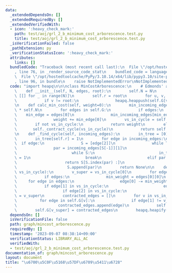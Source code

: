 ```yaml
---
data:
  _extendedDependsOn: []
  _extendedRequiredBy: []
  _extendedVerifiedWith:
  - icon: ':heavy_check_mark:'
    path: test/aoj/grl_2_b_minimum_cost_arborescence.test.py
    title: test/aoj/grl_2_b_minimum_cost_arborescence.test.py
  _isVerificationFailed: false
  _pathExtension: py
  _verificationStatusIcon: ':heavy_check_mark:'
  attributes:
    links: []
  bundledCode: "Traceback (most recent call last):\n  File \"/opt/hostedtoolcache/PyPy/3.10.14/x64/lib/pypy3.10/site-packages/onlinejudge_verify/documentation/build.py\"\
    , line 76, in _render_source_code_stat\n    bundled_code = language.bundle(\n\
    \  File \"/opt/hostedtoolcache/PyPy/3.10.14/x64/lib/pypy3.10/site-packages/onlinejudge_verify/languages/python.py\"\
    , line 96, in bundle\n    raise NotImplementedError\nNotImplementedError\n"
  code: "import heapq\n\n\nclass MinCostArborescence:\n    # Edmonds' algorithm\n\
    \    def __init__(self, N, edges, root):\n        self.N = N\n        self.G =\
    \ [[] for _ in range(N)]\n        self.r = root\n        for u, v, w in edges:\n\
    \            if v != root:\n                heapq.heappush(self.G[v], [w, u, v])\n\
    \n    def calc_min_cost(self, weight=0):\n        min_incoming_edges = [None]\
    \ * self.N\n        for edges in self.G:\n            if edges:\n            \
    \    min_edge = edges[0]\n                min_incoming_edges[min_edge[2]] = min_edge\n\
    \                weight += min_edge[0]\n        vs_in_cycle = self._find_cycle(min_incoming_edges)\n\
    \        if not vs_in_cycle:\n            return weight\n        else:\n     \
    \       self._contract_cycle(vs_in_cycle)\n            return self.calc_min_cost(weight)\n\
    \n    def _find_cycle(self, incoming_edges):\n        in_tree = [0] * self.N\n\
    \        in_tree[self.r] = 1\n        for edge in incoming_edges:\n          \
    \  if edge:\n                S = [edge[2]]\n                while True:\n    \
    \                par = incoming_edges[S[-1]][1]\n                    if in_tree[par]:\n\
    \                        while S:\n                            in_tree[S.pop()]\
    \ = 1\n                        break\n                    elif par in S:\n   \
    \                     return S[S.index(par) :]\n                    else:\n  \
    \                      S.append(par)\n        return None\n\n    def _contract_cycle(self,\
    \ vs_in_cycle):\n        v_super = vs_in_cycle[0]\n        for edges in self.G:\n\
    \            if edges:\n                min_weight = edges[0][0]\n           \
    \     for edge in edges:\n                    edge[0] -= min_weight\n        \
    \            if edge[1] in vs_in_cycle:\n                        edge[1] = v_super\n\
    \                    if edge[2] in vs_in_cycle:\n                        edge[2]\
    \ = v_super\n        contracted_edges = []\n        for v in vs_in_cycle:\n  \
    \          for edge in self.G[v]:\n                if edge[1] != v_super:\n  \
    \                  contracted_edges.append(edge)\n            self.G[v] = []\n\
    \        self.G[v_super] = contracted_edges\n        heapq.heapify(self.G[v_super])\n"
  dependsOn: []
  isVerificationFile: false
  path: graph/mincost_arborescence.py
  requiredBy: []
  timestamp: '2023-09-07 08:38:14+09:00'
  verificationStatus: LIBRARY_ALL_AC
  verifiedWith:
  - test/aoj/grl_2_b_minimum_cost_arborescence.test.py
documentation_of: graph/mincost_arborescence.py
layout: document
title: "\u6700\u5C0F\u5168\u57DF\u6709\u5411\u6728"
---
```

